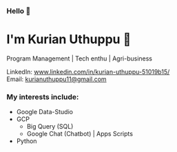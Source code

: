 ### Hello :wave: ###

# I'm Kurian Uthuppu :slightly_smiling_face:

Program Management | Tech enthu | Agri-business

LinkedIn: www.linkedin.com/in/kurian-uthuppu-51019b15/  
Email: kurianuthuppu11@gmail.com

### My interests include: ###
  * Google Data-Studio
  * GCP
    * Big Query (SQL)
    * Google Chat (Chatbot) | Apps Scripts 
  * Python
